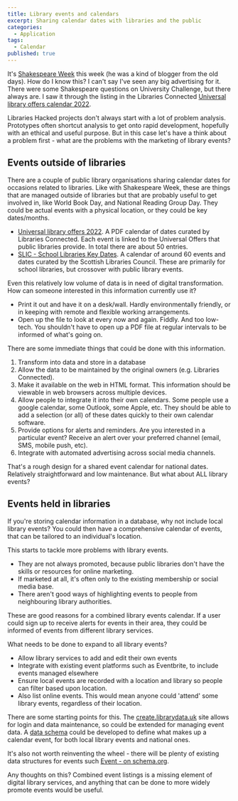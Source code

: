 ```yaml
---
title: Library events and calendars
excerpt: Sharing calendar dates with libraries and the public
categories:
  - Application
tags:
  - Calendar
published: true
---
```


It's [Shakespeare Week](https://www.shakespeareweek.org.uk/) this week (he was a kind of blogger from the old days). How do I know this? I can't say I've seen any big advertising for it. There were some Shakespeare questions on University Challenge, but there always are. I saw it through the listing in the Libraries Connected [Universal library offers calendar 2022](https://www.librariesconnected.org.uk/resource/universal-library-offers-calendar-2022).

Libraries Hacked projects don't always start with a lot of problem analysis. Prototypes often shortcut analysis to get onto rapid development, hopefully with an ethical and useful purpose. But in this case let's have a think about a problem first - what are the problems with the marketing of library events?

## Events outside of libraries

There are a couple of public library organisations sharing calendar dates for occasions related to libraries. Like with Shakespeare Week, these are things that are managed outside of libraries but that are probably useful to get involved in, like World Book Day, and National Reading Group Day. They could be actual events with a physical location, or they could be key dates/months.

- [Universal library offers 2022](https://www.librariesconnected.org.uk/resource/universal-library-offers-calendar-2022). A PDF calendar of dates curated by Libraries Connected. Each event is linked to the Universal Offers that public libraries provide. In total there are about 50 entries.
- [SLIC - School Libraries Key Dates](https://scottishlibraries.org/staff-development/school-library-calendar/). A calendar of around 60 events and dates curated by the Scottish Libraries Council. These are primarily for school libraries, but crossover with public library events.

Even this relatively low volume of data is in need of digital transformation. How can someone interested in this information currently use it?

- Print it out and have it on a desk/wall. Hardly environmentally friendly, or in keeping with remote and flexible working arrangements.
- Open up the file to look at every now and again. Fiddly. And too low-tech. You shouldn't have to open up a PDF file at regular intervals to be informed of what's going on.

There are some immediate things that could be done with this information.

1. Transform into data and store in a database
2. Allow the data to be maintained by the original owners (e.g. Libraries Connected).
3. Make it available on the web in HTML format. This information should be viewable in web browsers across multiple devices.
4. Allow people to integrate it into their own calendars. Some people use a google calendar, some Outlook, some Apple, etc. They should be able to add a selection (or all) of these dates quickly to their own calendar software.
5. Provide options for alerts and reminders. Are you interested in a particular event? Receive an alert over your preferred channel (email, SMS, mobile push, etc).
6. Integrate with automated advertising across social media channels.

That's a rough design for a shared event calendar for national dates. Relatively straightforward and low maintenance. But what about ALL library events?

## Events held in libraries

If you're storing calendar information in a database, why not include local library events? You could then have a comprehensive calendar of events, that can be tailored to an individual's location.

This starts to tackle more problems with library events.

- They are not always promoted, because public libraries don't have the skills or resources for online marketing.
- If marketed at all, it's often only to the existing membership or social media base.
- There aren't good ways of highlighting events to people from neighbouring library authorities.

These are good reasons for a combined library events calendar. If a user could sign up to receive alerts for events in their area, they could be informed of events from different library services.

What needs to be done to expand to all library events?

- Allow library services to add and edit their own events
- Integrate with existing event platforms such as Eventbrite, to include events managed elsewhere
- Ensure local events are recorded with a location and library so people can filter based upon location.
- Also list online events. This would mean anyone could 'attend' some library events, regardless of their location.

There are some starting points for this. The [create.librarydata.uk](https://create.librarydata.uk/) site allows for login and data maintenance, so could be extended for managing event data. A [data schema](https://schema.librarydata.uk/) could be developed to define what makes up a calendar event, for both local library events and national ones.

It's also not worth reinventing the wheel - there will be plenty of existing data structures for events such [Event - on schema.org](https://schema.org/Event).

Any thoughts on this? Combined event listings is a missing element of digital library services, and anything that can be done to more widely promote events would be useful.
